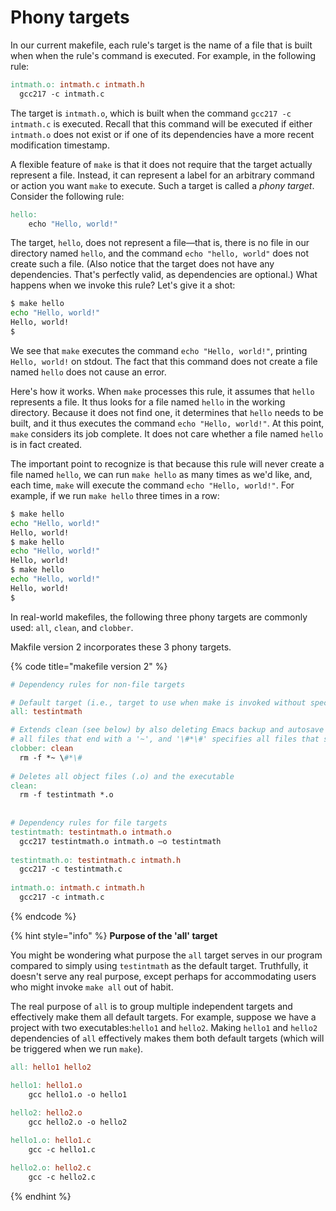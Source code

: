 # Phony targets

In our current makefile, each rule's target is the name of a file that is built when when the rule's command is executed. For example, in the following rule:

```makefile
intmath.o: intmath.c intmath.h
  gcc217 -c intmath.c
```

The target is `intmath.o`, which is built when the command `gcc217 -c intmath.c` is executed. Recall that this command will be executed if either `intmath.o` does not exist or if one of its dependencies have a more recent modification timestamp.

A flexible feature of `make` is that it does not require that the target actually represent a file. Instead, it can represent a label for an arbitrary command or action you want `make` to execute. Such a target is called a _phony target_. Consider the following rule:

```makefile
hello: 
    echo "Hello, world!" 
```

The target, `hello`, does not represent a file—that is, there is no file in our directory named `hello`, and the command `echo "hello, world"` does not create such a file. (Also notice that the target does not have any dependencies. That's perfectly valid, as dependencies are optional.) What happens when we invoke this rule? Let's give it a shot:

```bash
$ make hello
echo "Hello, world!"
Hello, world!
$
```

We see that `make` executes the command `echo "Hello, world!"`, printing `Hello, world!` on stdout. The fact that this command does not create a file named `hello` does not cause an error.

Here's how it works. When `make` processes this rule, it assumes that `hello` represents a file. It thus looks for a file named `hello` in the working directory. Because it does not find one, it determines that `hello` needs to be built, and it thus executes the command `echo "Hello, world!"`. At this point, `make` considers its job complete. It does not care whether a file named `hello` is in fact created.

The important point to recognize is that because this rule will never create a file named `hello`, we can run `make hello` as many times as we'd like, and, each time, `make` will execute the command `echo "Hello, world!"`. For example, if we run `make hello` three times in a row:

```bash
$ make hello
echo "Hello, world!"
Hello, world!
$ make hello
echo "Hello, world!"
Hello, world!
$ make hello
echo "Hello, world!"
Hello, world!
$
```

In real-world makefiles, the following three phony targets are commonly used: `all`, `clean`, and `clobber`. &#x20;

Makfile version 2 incorporates these 3 phony targets.&#x20;

{% code title="makefile version 2" %}
```makefile
# Dependency rules for non-file targets

# Default target (i.e., target to use when make is invoked without specifying a target)
all: testintmath

# Extends clean (see below) by also deleting Emacs backup and autosave files ('*~' specifies 
# all files that end with a '~', and '\#*\#' specifies all files that start and end with a '#')
clobber: clean
  rm -f *~ \#*\# 
  
# Deletes all object files (.o) and the executable 
clean:
  rm -f testintmath *.o
  
  
# Dependency rules for file targets
testintmath: testintmath.o intmath.o
  gcc217 testintmath.o intmath.o –o testintmath
  
testintmath.o: testintmath.c intmath.h
  gcc217 -c testintmath.c
  
intmath.o: intmath.c intmath.h
  gcc217 -c intmath.c
```
{% endcode %}

{% hint style="info" %}
**Purpose of the 'all' target**

You might be wondering what purpose the `all` target serves in our program compared to simply using `testintmath` as the default target. Truthfully, it doesn't serve any real purpose, except perhaps for accommodating users who might invoke `make all` out of habit.

The real purpose of `all` is to group multiple independent targets and effectively make them all default targets. For example, suppose we have a project with two executables:`hello1` and `hello2`. Making `hello1` and `hello2` dependencies of `all` effectively makes them both default targets (which will be triggered when we run `make`).

```makefile
all: hello1 hello2

hello1: hello1.o
	gcc hello1.o -o hello1
	
hello2: hello2.o
	gcc hello2.o -o hello2

hello1.o: hello1.c
	gcc -c hello1.c

hello2.o: hello2.c
	gcc -c hello2.c
```
{% endhint %}
